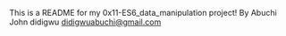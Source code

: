 This is a README for my 0x11-ES6_data_manipulation project!
By Abuchi John didigwu
didigwuabuchi@gmail.com
